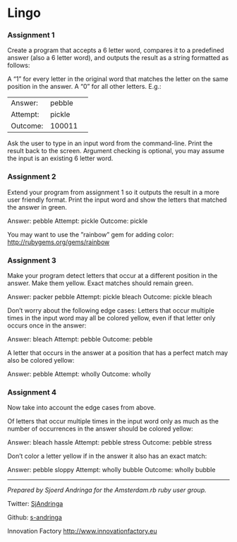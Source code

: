 # Lingo### Assignment 1Create a program that accepts a 6 letter word, compares it to a predefined answer (also a 6 letter word), and outputs the result as a string formatted as follows:A “1” for every letter in the original word that matches the letter on the same position in the answer. A “0” for all other letters. E.g.:<table>
	<tr>
		<td>Answer:</td><td>pebble</td><td>
	</tr>
	<tr>
		<td>Attempt:</td><td>pickle</tr>
	</tr>
	<tr>		<td>Outcome:</td><td>100011</td>
	</tr>
</table>Ask the user to type in an input word from the command-line.Print the result back to the screen.Argument checking is optional, you may assume the input is an existing 6 letter word.### Assignment 2Extend your program from assignment 1 so it outputs the result in a more user friendly format. Print the input word and show the letters that matched the answer in green.Answer:	pebbleAttempt:	pickleOutcome:	pickleYou may want to use the ”rainbow” gem for adding color: http://rubygems.org/gems/rainbow### Assignment 3Make your program detect letters that occur at a different position in the answer. Make them yellow. Exact matches should remain green.Answer:	packer	pebbleAttempt:	pickle	bleachOutcome:	pickle	bleachDon’t worry about the following edge cases:Letters that occur multiple times in the input word may all be colored yellow, even if that letter only occurs once in the answer:Answer:	bleachAttempt:	pebbleOutcome:	pebbleA letter that occurs in the answer at a position that has a perfect match may also be colored yellow:Answer:	pebbleAttempt:	whollyOutcome:	wholly### Assignment 4Now take into account the edge cases from above.Of letters that occur multiple times in the input word only as much as the number of occurrences in the answer should be colored yellow:Answer:	bleach	hassleAttempt:	pebble	stressOutcome:	pebble	stressDon’t color a letter yellow if in the answer it also has an exact match:Answer:	pebble	sloppyAttempt:	wholly	bubbleOutcome:	wholly	bubble---_Prepared by Sjoerd Andringa for the Amsterdam.rb ruby user group._Twitter: [SjAndringa](http://twitter.com/SjAndringa)
Github: [s-andringa](http://github.com/s-andringa)
Innovation Factory <http://www.innovationfactory.eu>